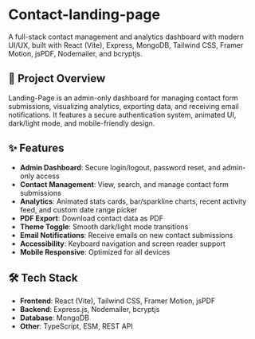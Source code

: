 # Contact-landing-page

A full-stack contact management and analytics dashboard with modern UI/UX, built with React (Vite), Express, MongoDB, Tailwind CSS, Framer Motion, jsPDF, Nodemailer, and bcryptjs.

## 🚀 Project Overview
Landing-Page is an admin-only dashboard for managing contact form submissions, visualizing analytics, exporting data, and receiving email notifications. It features a secure authentication system, animated UI, dark/light mode, and mobile-friendly design.

## ✨ Features
- **Admin Dashboard**: Secure login/logout, password reset, and admin-only access
- **Contact Management**: View, search, and manage contact form submissions
- **Analytics**: Animated stats cards, bar/sparkline charts, recent activity feed, and custom date range picker
- **PDF Export**: Download contact data as PDF
- **Theme Toggle**: Smooth dark/light mode transitions
- **Email Notifications**: Receive emails on new contact submissions
- **Accessibility**: Keyboard navigation and screen reader support
- **Mobile Responsive**: Optimized for all devices

## 🛠️ Tech Stack
- **Frontend**: React (Vite), Tailwind CSS, Framer Motion, jsPDF
- **Backend**: Express.js, Nodemailer, bcryptjs
- **Database**: MongoDB
- **Other**: TypeScript, ESM, REST API
